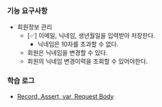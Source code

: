 ### 기능 요구사항

- 회원정보 관리
  - [✅] 이메일, 닉네임, 생년월일을 입력받아 저장한다.
      - 닉네임은 10자를 초과할 수 없다.
  - 회원은 닉네임을 변경할 수 있다.
  - 회원의 닉네임 변경이력을 조회할 수 있어야한다.

### 학습 로그 

- [Record, Assert, var, Request Body]()